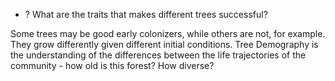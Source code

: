 - ? What are the traits that makes different trees successful?

Some trees may be good early colonizers, while others are not, for example. They grow differently given different initial conditions. Tree Demography is the understanding of the differences between the life trajectories of the community - how old is this forest? How diverse?